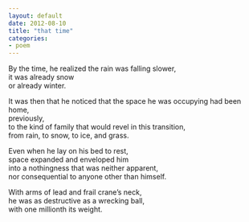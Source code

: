 ```yaml
---
layout: default
date: 2012-08-10
title: "that time"
categories:
- poem
---
```

<p>
By the time, he realized the rain was falling slower,<br>
it was already snow<br>
or already winter.<br>
</p>
<p>It was then that he noticed that the space he was occupying had been home,<br>
previously,<br>
to the kind of family that would revel in this transition,<br>
from rain, to snow, to ice, and grass.</p>
<p>Even when he lay on his bed to rest,<br>
space expanded and enveloped him<br>
into a nothingness that was neither apparent,<br>
nor consequential to anyone other than himself.<br></p>
<p>With arms of lead and frail crane’s neck,<br>
he was as destructive as a wrecking ball,<br>
with one millionth its weight.</p>